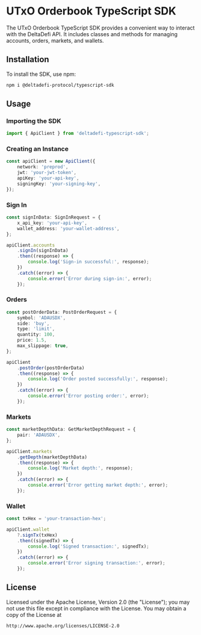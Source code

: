 # UTxO Orderbook TypeScript SDK

The UTxO Orderbook TypeScript SDK provides a convenient way to interact with the DeltaDefi API. It includes classes and methods for managing accounts, orders, markets, and wallets.

## Installation

To install the SDK, use npm:

```sh
npm i @deltadefi-protocol/typescript-sdk
```

## Usage

### Importing the SDK

```typescript
import { ApiClient } from 'deltadefi-typescript-sdk';
```

### Creating an Instance

```typescript
const apiClient = new ApiClient({
    network: 'preprod',
    jwt: 'your-jwt-token',
    apiKey: 'your-api-key',
    signingKey: 'your-signing-key',
});
```

### Sign In

```typescript
const signInData: SignInRequest = {
    x_api_key: 'your-api-key',
    wallet_address: 'your-wallet-address',
};

apiClient.accounts
    .signIn(signInData)
    .then((response) => {
        console.log('Sign-in successful:', response);
    })
    .catch((error) => {
        console.error('Error during sign-in:', error);
    });
```

### Orders

```typescript
const postOrderData: PostOrderRequest = {
    symbol: 'ADAUSDX',
    side: 'buy',
    type: 'limit',
    quantity: 100,
    price: 1.5,
    max_slippage: true,
};

apiClient
    .postOrder(postOrderData)
    .then((response) => {
        console.log('Order posted successfully:', response);
    })
    .catch((error) => {
        console.error('Error posting order:', error);
    });
```

### Markets

```typescript
const marketDepthData: GetMarketDepthRequest = {
    pair: 'ADAUSDX',
};

apiClient.markets
    .getDepth(marketDepthData)
    .then((response) => {
        console.log('Market depth:', response);
    })
    .catch((error) => {
        console.error('Error getting market depth:', error);
    });
```

### Wallet

```typescript
const txHex = 'your-transaction-hex';

apiClient.wallet
    ?.signTx(txHex)
    .then((signedTx) => {
        console.log('Signed transaction:', signedTx);
    })
    .catch((error) => {
        console.error('Error signing transaction:', error);
    });
```

## License

Licensed under the Apache License, Version 2.0 (the "License"); you may not use this file except in compliance with the License. You may obtain a copy of the License at

```
http://www.apache.org/licenses/LICENSE-2.0
```
